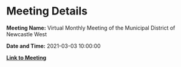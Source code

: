 # Meeting Details

**Meeting Name:** Virtual Monthly Meeting of the Municipal District of Newcastle West

**Date and Time:** 2021-03-03 10:00:00

**[Link to Meeting](https://www.limerick.ie/council/whats-on/monthly-meeting-municipal-district-newcastle-west-59)**
